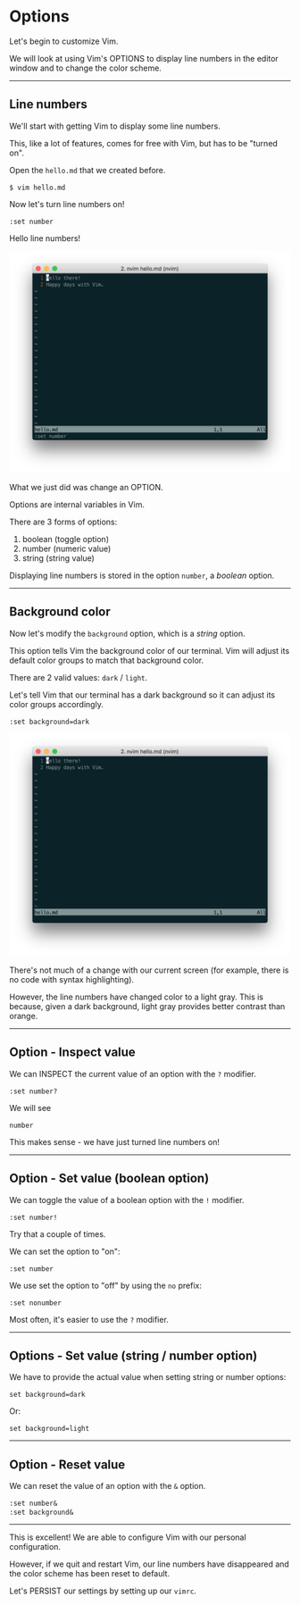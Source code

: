 # Options

Let's begin to customize Vim.

We will look at using Vim's OPTIONS to display line numbers in the editor window
and to change the color scheme.

---
## Line numbers
We'll start with getting Vim to display some line numbers.

This, like a lot of features, comes for free with Vim, but has to be "turned on".

Open the `hello.md` that we created before.

```
$ vim hello.md
```

Now let's turn line numbers on!


```
:set number
```

Hello line numbers!

![Line Numbers](/screenshots/line-numbers.png)

What we just did was change an OPTION.

Options are internal variables in Vim.

There are 3 forms of options:
1. boolean (toggle option)
2. number (numeric value)
3. string (string value)

Displaying line numbers is stored in the option `number`, a _boolean_ option.

----
## Background color
Now let's modify the `background` option, which is a _string_ option.

This option tells Vim the background color of our terminal. Vim will adjust its default color
groups to match that background color.

There are 2 valid values: `dark` / `light`.

Let's tell Vim that our terminal has a dark background so it can adjust its color groups accordingly.
```
:set background=dark
```

![Color groups for dark background](/screenshots/background-dark.png)

There's not much of a change with our current screen (for example, there is no code with syntax
highlighting).

However, the line numbers have changed color to a light gray. This is because, given a dark
background, light gray provides better contrast than orange.

----
## Option - Inspect value
We can INSPECT the current value of an option with the `?` modifier.

```
:set number?
```

We will see
```
number
```

This makes sense - we have just turned line numbers on!

----
## Option - Set value (boolean option)
We can toggle the value of a boolean option with the `!` modifier.

```
:set number!
```

Try that a couple of times.


We can set the option to "on":
```
:set number
```

We use set the option to "off" by using the `no` prefix:
```
:set nonumber
```

Most often, it's easier to use the `?` modifier.


---
## Options - Set value (string / number option)
We have to provide the actual value when setting string or number options:
```
set background=dark
```

Or:
```
set background=light
```


----
## Option - Reset value
We can reset the value of an option with the `&` option.
```
:set number&
:set background&
```

----
This is excellent! We are able to configure Vim with our personal configuration.

However, if we quit and restart Vim, our line numbers have disappeared and the color scheme has
been reset to default.

Let's PERSIST our settings by setting up our `vimrc`.

